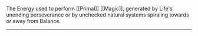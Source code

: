 The Energy used to perform [[Primal]] [[Magic]], generated by Life's unending perseverance or by unchecked natural systems spiraling towards or away from Balance.

----

